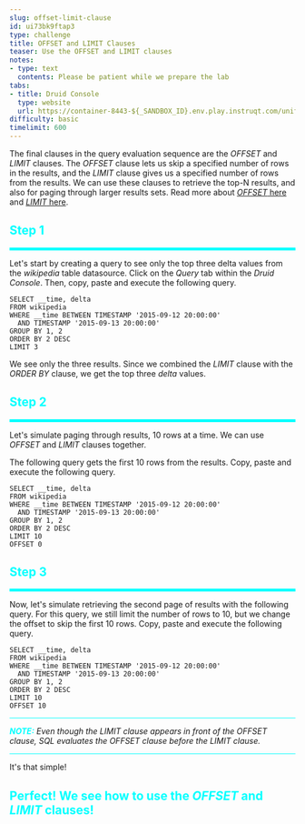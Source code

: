 ```yaml
---
slug: offset-limit-clause
id: ui73bk9ftap3
type: challenge
title: OFFSET and LIMIT Clauses
teaser: Use the OFFSET and LIMIT clauses
notes:
- type: text
  contents: Please be patient while we prepare the lab
tabs:
- title: Druid Console
  type: website
  url: https://container-8443-${_SANDBOX_ID}.env.play.instruqt.com/unified-console.html
difficulty: basic
timelimit: 600
---
```


The final clauses in the query evaluation sequence are the _OFFSET_ and _LIMIT_ clauses.
The _OFFSET_ clause lets us skip a specified number of rows in the results, and the _LIMIT_ clause gives us a specified number of rows from the results.
We can use these clauses to retrieve the top-N results, and also for paging through larger results sets.
Read more about <a href="https://druid.apache.org/docs/latest/querying/sql.html#offset" target="_blank"><i>OFFSET</i> here</a> and <a href="https://druid.apache.org/docs/latest/querying/sql.html#limit" target="_blank"><i>LIMIT</i> here</a>.


<h2 style="color:cyan">Step 1</h2><hr style="color:cyan;background-color:cyan;height:5px">

Let's start by creating a query to see only the top three delta values from the _wikipedia_ table datasource.
Click on the _Query_ tab within the _Druid Console_.
Then, copy, paste and execute the following query.

```
SELECT __time, delta
FROM wikipedia
WHERE __time BETWEEN TIMESTAMP '2015-09-12 20:00:00'
  AND TIMESTAMP '2015-09-13 20:00:00'
GROUP BY 1, 2
ORDER BY 2 DESC
LIMIT 3
```

We see only the three results.
Since we combined the _LIMIT_ clause with the _ORDER BY_ clause, we get the top three _delta_ values.


<h2 style="color:cyan">Step 2</h2><hr style="color:cyan;background-color:cyan;height:5px">

Let's simulate paging through results, 10 rows at a time.
We can use _OFFSET_ and _LIMIT_ clauses together.


The following query gets the first 10 rows from the results.
Copy, paste and execute the following query.

```
SELECT __time, delta
FROM wikipedia
WHERE __time BETWEEN TIMESTAMP '2015-09-12 20:00:00'
  AND TIMESTAMP '2015-09-13 20:00:00'
GROUP BY 1, 2
ORDER BY 2 DESC
LIMIT 10
OFFSET 0
```


<h2 style="color:cyan">Step 3</h2><hr style="color:cyan;background-color:cyan;height:5px">

Now, let's simulate retrieving the second page of results with the following query.
For this query, we still limit the number of rows to 10, but we change the offset to skip the first 10 rows.
Copy, paste and execute the following query.

```
SELECT __time, delta
FROM wikipedia
WHERE __time BETWEEN TIMESTAMP '2015-09-12 20:00:00'
  AND TIMESTAMP '2015-09-13 20:00:00'
GROUP BY 1, 2
ORDER BY 2 DESC
LIMIT 10
OFFSET 10
```

<hr style="background-color:cyan">
<p><span style="color:cyan"><strong><em>NOTE:</em></strong></span> <i>Even though the LIMIT clause appears in front of the OFFSET clause, SQL evaluates the OFFSET clause before the LIMIT clause.</i>
<hr style="background-color:cyan">


It's that simple!

<h2 style="color:cyan">Perfect! We see how to use the <i>OFFSET</i> and <i>LIMIT</i> clauses!</h2>


<style type="text/css" rel="stylesheet">
.lightbox { display: none; position: fixed; justify-content: center; align-items: center; z-index: 999; top: 0; left: 0; right: 0; bottom: 0; padding: 1rem; background: rgba(0, 0, 0, 0.8); }
.lightbox:target { display: flex; }
.lightbox img { max-height: 100% }
.thumbnail:hover {
    position:fixed;
    top:-25px;
    left:-35px;
    width:500px;
    height:auto;
    display:block;
    z-index:999;
}
</style>
